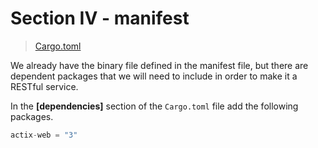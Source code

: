 # Section IV - manifest

> [Cargo.toml](https://github.com/dsietz/daas-workshop/blob/master/rust-daas/Cargo.toml)

We already have the binary file defined in the manifest file, but there are dependent packages that we will need to include in order to make it a RESTful service.

In the **\[dependencies\]** section of the `Cargo.toml` file add the following packages.

```rust
actix-web = "3"
```

